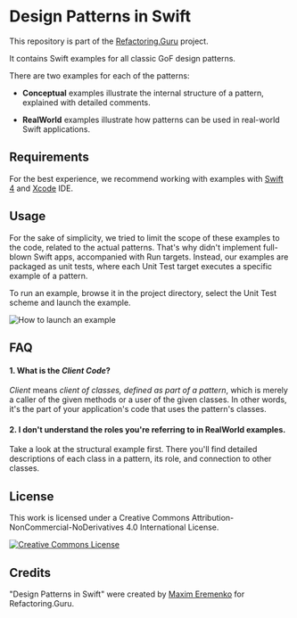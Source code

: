 # Design Patterns in Swift

This repository is part of the [Refactoring.Guru](https://refactoring.guru/design-patterns) project.

It contains Swift examples for all classic GoF design patterns.

There are two examples for each of the patterns:

- **Conceptual** examples illustrate the internal structure of a pattern, explained with detailed comments.

- **RealWorld** examples illustrate how patterns can be used in real-world Swift applications.


## Requirements

For the best experience, we recommend working with examples with [Swift 4](https://github.com/apple/swift) and [Xcode](https://developer.apple.com/xcode/) IDE.


## Usage

For the sake of simplicity, we tried to limit the scope of these examples to the code, related to the actual patterns. That's why didn't implement full-blown Swift apps, accompanied with Run targets. Instead, our examples are packaged as unit tests, where each Unit Test target executes a specific example of a pattern.

To run an example, browse it in the project directory, select the Unit Test scheme and launch the example.

![How to launch an example](/readme.gif?raw=true)


## FAQ

#### 1. What is the _Client Code_?

_Client_ means _client of classes, defined as part of a pattern_, which is merely a caller of the given methods or a user of the given classes. In other words, it's the part of your application's code that uses the pattern's classes.

#### 2. I don't understand the roles you're referring to in RealWorld examples.

Take a look at the structural example first. There you'll find detailed descriptions of each class in a pattern, its role, and connection to other classes.


## License

This work is licensed under a Creative Commons Attribution-NonCommercial-NoDerivatives 4.0 International License.

<a rel="license" href="http://creativecommons.org/licenses/by-nc-nd/4.0/"><img alt="Creative Commons License" style="border-width:0" src="https://i.creativecommons.org/l/by-nc-nd/4.0/80x15.png" /></a>


## Credits

"Design Patterns in Swift" were created by [Maxim Eremenko](https://www.linkedin.com/in/maxim-eremenko/) for Refactoring.Guru.